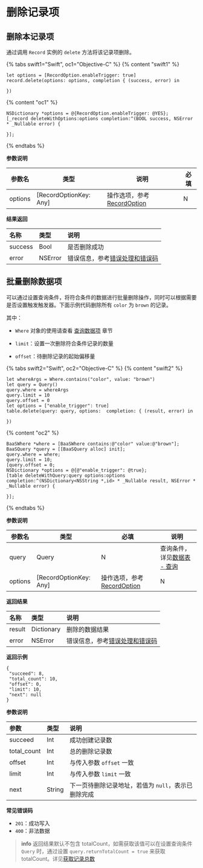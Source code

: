 # 删除记录项

## 删除本记录项

通过调用 `Record` 实例的 `delete` 方法将该记录项删除。

{% tabs swift1="Swift", oc1="Objective-C" %}
{% content "swift1" %}
```
let options = [RecordOption.enableTrigger: true]
record.delete(options: options, completion { (success, error) in

})
```
{% content "oc1" %}
```
NSDictionary *options = @{RecordOption.enableTrigger: @YES};
[_record deleteWithOptions:options completion:^(BOOL success, NSError * _Nullable error) {

}];
```
{% endtabs %}

**参数说明**

| 参数名    | 类型    | 说明              |  必填  |
|-----------|---------|-------------------|----|
| options | [RecordOptionKey: Any] |   操作选项，参考 [RecordOption](/ios-sdk/schema/data-type.md#RecordOption) |  N |

**结果返回**

| 名称       | 类型           | 说明 |
| :-------- | :------------  | :------ |
| success   | Bool           | 是否删除成功 |
| error   |  NSError |  错误信息，参考[错误处理和错误码](/ios-sdk/error-code.md)     |

## 批量删除数据项

可以通过设置查询条件，将符合条件的数据进行批量删除操作，同时可以根据需要是否设置触发触发器。下面示例代码删除所有 `color` 为 `brown` 的记录。

其中：
 - `Where` 对象的使用请查看 [查询数据项](./query.md) 章节

 - `limit`：设置一次删除符合条件记录的数量

 - `offset`：待删除记录的起始偏移量

{% tabs swift2="Swift", oc2="Objective-C" %}
{% content "swift2" %}
```
let whereArgs = Where.contains("color", value: "brown")
let query = Query()
query.where = whereArgs
query.limit = 10
query.offset = 0
let options = ["enable_trigger": true]
table.delete(query: query, options:  completion: { (result, error) in

})
```
{% content "oc2" %}
```
BaaSWhere *where = [BaaSWhere contains:@"color" value:@"brown"];
BaaSQuery *query = [[BaaSQuery alloc] init];
query.where = where;
query.limit = 10;
[query.offset = 0;
NSDictionary *options = @{@"enable_trigger": @true};
[table deleteWithQuery:query options:options completion:^(NSDictionary<NSString *,id> * _Nullable result, NSError * _Nullable error) {

}];
```
{% endtabs %}

**参数说明**

| 参数名    | 类型    | 必填              |  说明  |
|-----------|---------|-------------------|--|
| query | Query |  N  |  查询条件，详见[数据表 - 查询](./query.md)  | 
| options | [RecordOptionKey: Any] |   操作选项，参考 [RecordOption](/ios-sdk/schema/data-type.md#RecordOption) |  N |

**返回结果**
 
| 名称      | 类型           | 说明 |
| :------- | :------------  | :------ |
| result  |  Dictionary           | 删除的数据结果 |
| error   |  NSError |  错误信息，参考[错误处理和错误码](/ios-sdk/error-code.md)  |

 **返回示例**
 ```
 {
  "succeed": 8,
  "total_count": 10,
  "offset": 0,
  "limit": 10,
  "next": null
}
 ```

**参数说明**

| 参数 | 类型 | 说明  |
| :---- | :----- | :----- |
| succeed | Int  | 成功创建记录数 |
| total_count | Int  | 总的删除记录数 |
| offset | Int  | 与传入参数 `offset` 一致 |
| limit | Int  | 与传入参数 `limit` 一致 |
| next | String  | 下一页待删除记录地址，若值为 `null`，表示已删除完成 |

**常见错误码**
* `201`：成功写入
* `400`：非法数据

> **info**
> 返回结果默认不包含 totalCount，如需获取该值可以在设置查询条件 `Query` 时，通过设置 `query.returnTotalCount = true` 来获取 totalCount。详见[获取记录总数](./limit-and-order.md)